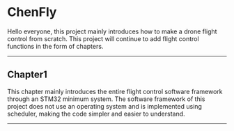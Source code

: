 # ChenFly
Hello everyone, this project mainly introduces how to make a drone flight control from scratch. This project will continue to add flight control functions in the form of chapters.
***
## Chapter1
This chapter mainly introduces the entire flight control software framework through an STM32 minimum system. The software framework of this project does not use an operating system and is implemented using scheduler, making the code simpler and easier to understand.
***
